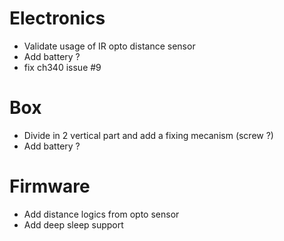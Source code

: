 # Electronics
- Validate usage of IR opto distance sensor
- Add battery ?
- fix ch340 issue #9

# Box
- Divide in 2 vertical part and add a fixing mecanism (screw ?)
- Add battery ?


# Firmware 
- Add distance logics from opto sensor
- Add deep sleep support
